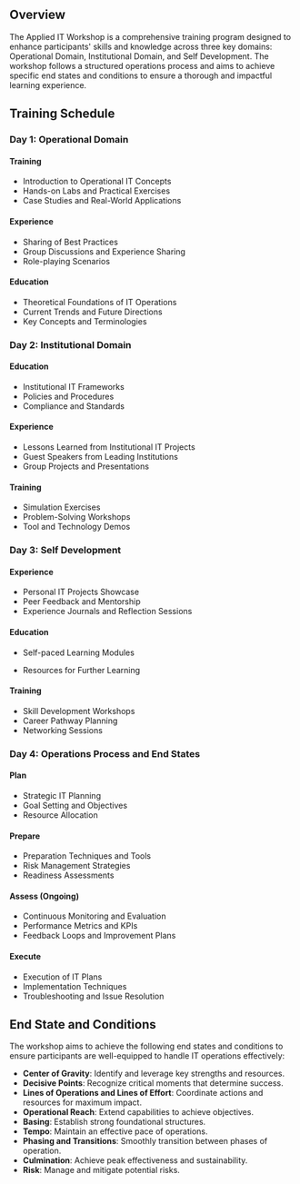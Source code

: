 ## Overview

The Applied IT Workshop is a comprehensive training program designed to enhance participants' skills and knowledge across three key domains: Operational Domain, Institutional Domain, and Self Development. The workshop follows a structured operations process and aims to achieve specific end states and conditions to ensure a thorough and impactful learning experience.

## Training Schedule

### Day 1: Operational Domain

#### Training
- Introduction to Operational IT Concepts
- Hands-on Labs and Practical Exercises
- Case Studies and Real-World Applications

#### Experience
- Sharing of Best Practices
- Group Discussions and Experience Sharing
- Role-playing Scenarios

#### Education
- Theoretical Foundations of IT Operations
- Current Trends and Future Directions
- Key Concepts and Terminologies

### Day 2: Institutional Domain

#### Education
- Institutional IT Frameworks
- Policies and Procedures
- Compliance and Standards

#### Experience
- Lessons Learned from Institutional IT Projects
- Guest Speakers from Leading Institutions
- Group Projects and Presentations

#### Training
- Simulation Exercises
- Problem-Solving Workshops
- Tool and Technology Demos

### Day 3: Self Development

#### Experience
- Personal IT Projects Showcase
- Peer Feedback and Mentorship
- Experience Journals and Reflection Sessions

#### Education
- Self-paced Learning Modules

- Resources for Further Learning

#### Training
- Skill Development Workshops
- Career Pathway Planning
- Networking Sessions

### Day 4: Operations Process and End States

#### Plan
- Strategic IT Planning
- Goal Setting and Objectives
- Resource Allocation

#### Prepare
- Preparation Techniques and Tools
- Risk Management Strategies
- Readiness Assessments

#### Assess (Ongoing)
- Continuous Monitoring and Evaluation
- Performance Metrics and KPIs
- Feedback Loops and Improvement Plans

#### Execute
- Execution of IT Plans
- Implementation Techniques
- Troubleshooting and Issue Resolution

## End State and Conditions

The workshop aims to achieve the following end states and conditions to ensure participants are well-equipped to handle IT operations effectively:

- **Center of Gravity**: Identify and leverage key strengths and resources.
- **Decisive Points**: Recognize critical moments that determine success.
- **Lines of Operations and Lines of Effort**: Coordinate actions and resources for maximum impact.
- **Operational Reach**: Extend capabilities to achieve objectives.
- **Basing**: Establish strong foundational structures.
- **Tempo**: Maintain an effective pace of operations.
- **Phasing and Transitions**: Smoothly transition between phases of operation.
- **Culmination**: Achieve peak effectiveness and sustainability.
- **Risk**: Manage and mitigate potential risks.